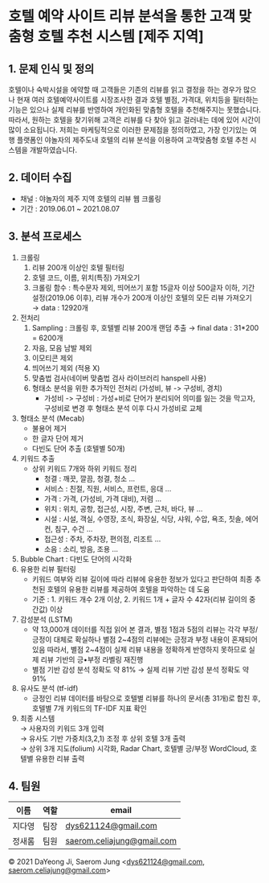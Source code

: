 # 호텔 예약 사이트 리뷰 분석을 통한 고객 맞춤형 호텔 추천 시스템 [제주 지역]

## 1. 문제 인식 및 정의
호텔이나 숙박시설을 에약할 때 고객들은 기존의 리뷰를 읽고 결정을 하는 경우가 많으나 현재 여러 호텔예약사이트를 시장조사한 결과 호텔 별점, 가격대, 위치등을 필터하는 기능은 있으나
실제 리뷰를 반영하여 개인화된 맞춤형 호텔을 추천해주지는 못했습니다. 따라서, 원하는 호텔을 찾기위해 고객은 리뷰를 다 찾아 읽고 걸러내는 데에 있어 시간이 많이 소요됩니다.
저희는 마케팅적으로 이러한 문제점을 정의하였고, 가장 인기있는 여행 플랫폼인 야놀자의 제주도내 호텔의 리뷰 분석을 이용하여 고객맞춤형 호텔 추천 시스템을 개발하였습니다. 

## 2. 데이터 수집
- 채널 : 야놀자의 제주 지역 호텔의 리뷰 웹 크롤링
- 기간 : 2019.06.01 ~ 2021.08.07

## 3. 분석 프로세스
1. 크롤링
    1. 리뷰 200개 이상인 호텔 필터링
    2. 호텔 코드, 이름, 위치(특징) 가져오기
    3. 크롤링 함수 : 특수문자 제외, 띄어쓰기 포함 15글자 이상 500글자 이하, 기간 설정(2019.06 이후), 리뷰 개수가 200개 이상인 호텔의 모든 리뷰 가져오기 <br>
    → data : 12920개
2. 전처리
    1. Sampling : 크롤링 후, 호텔별 리뷰 200개 랜덤 추출 → final data : 31*200 = 6200개
    2. 자음, 모음 남발 제외
    3. 이모티콘 제외
    4. 띄어쓰기 제외 (적용 X)
    5. 맞춤법 검사(네이버 맞춤법 검사 라이브러리 hanspell 사용)
    6. 형태소 분석을 위한 추가적인 전처리 (가성비, 뷰 -> 구성비, 경치) <br>
        * 가성비 -> 구성비 : 가성+비로 단어가 분리되어 의미를 잃는 것을 막고자, 구성비로 변경 후 형태소 분석 이후 다시 가성비로 교체
3. 형태소 분석 (Mecab)
    - 불용어 제거
    - 한 글자 단어 제거
    - 다빈도 단어 추출 (호텔별 50개)
4. 키워드 추출 <br>
    - 상위 키워드 7개와 하위 키워드 정리
        - 청결 : 깨끗, 깔끔, 청결, 청소 ...
        - 서비스 : 친절, 직원, 서비스, 프런트, 응대 ...
        - 가격 : 가격, (가성비, 가격 대비), 저렴 ...
        - 위치 : 위치, 공항, 접근성, 시장, 주변, 근처, 바다, 뷰 ...
        - 시설 : 시설, 객실, 수영장, 조식, 화장실, 식당, 샤워, 수압, 욕조, 칫솔, 에어컨, 침구, 수건 ...
        - 접근성 : 주차, 주차장, 편의점, 리조트 ...
        - 소음 : 소리, 방음, 조용 ...
5. Bubble Chart : 다빈도 단어의 시각화
6. 유용한 리뷰 필터링
    - 키워드 여부와 리뷰 길이에 따라 리뷰에 유용한 정보가 있다고 판단하여 최종 추천된 호텔의 유용한 리뷰를 제공하여 호텔을 파악하는 데 도움
    - 기준 : 1. 키워드 개수 2개 이상, 2. 키워드 1개 + 글자 수 42자(리뷰 길이의 중간값) 이상
7. 감성분석 (LSTM)
    - 약 13,000개 데이터를 직접 읽어 본 결과, 별점 1점과 5점의 리뷰는 각각 부정/긍정이 대체로 확실하나 별점 2\~4점의 리뷰에는 긍정과 부정 내용이 혼재되어 있음
      따라서, 별점 2~4점이 실제 리뷰 내용을 정확하게 반영하지 못하므로 실제 리뷰 기반의 긍•부정 라벨링 재진행
    - 별점 기반 감성 분석 정확도 약 81% → 실제 리뷰 기반 감성 분석 정확도 약 91%
8. 유사도 분석 (tf-idf)
    - 긍정인 리뷰 데이터를 바탕으로 호텔별 리뷰를 하나의 문서(총 31개)로 합친 후, 호텔별 7개 키워드의 TF-IDF 지표 확인 
10. 최종 시스템
    <br>
    → 사용자의 키워드 3개 입력 <br>
    → 유사도 기반 가중치(3,2,1) 조정 후 상위 호텔 3개 출력 <br>
    → 상위 3개 지도(folium) 시각화, Radar Chart, 호텔별 긍/부정 WordCloud, 호텔별 유용한 리뷰 출력
    
## 4. 팀원
|이름|역할|email|
|---|---|---|
|지다영|팀장|dys621124@gmail.com|
|정새롬|팀원|saerom.celiajung@gmail.com|


© 2021 DaYeong Ji, Saerom Jung <dys621124@gmail.com, saerom.celiajung@gmail.com>
